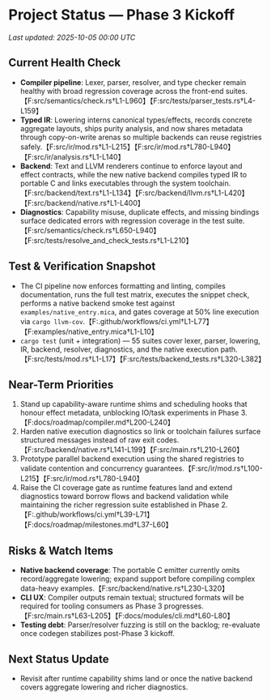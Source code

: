# Project Status — Phase 3 Kickoff

_Last updated: 2025-10-05 00:00 UTC_

## Current Health Check
- **Compiler pipeline**: Lexer, parser, resolver, and type checker remain healthy with broad regression coverage across the front-end suites.【F:src/semantics/check.rs†L1-L960】【F:src/tests/parser_tests.rs†L4-L159】
- **Typed IR**: Lowering interns canonical types/effects, records concrete aggregate layouts, ships purity analysis, and now shares metadata through copy-on-write arenas so multiple backends can reuse registries safely.【F:src/ir/mod.rs†L1-L215】【F:src/ir/mod.rs†L780-L940】【F:src/ir/analysis.rs†L1-L140】
- **Backend**: Text and LLVM renderers continue to enforce layout and effect contracts, while the new native backend compiles typed IR to portable C and links executables through the system toolchain.【F:src/backend/text.rs†L1-L134】【F:src/backend/llvm.rs†L1-L420】【F:src/backend/native.rs†L1-L400】
- **Diagnostics**: Capability misuse, duplicate effects, and missing bindings surface dedicated errors with regression coverage in the test suite.【F:src/semantics/check.rs†L650-L940】【F:src/tests/resolve_and_check_tests.rs†L1-L210】

## Test & Verification Snapshot
- The CI pipeline now enforces formatting and linting, compiles documentation, runs the full test matrix, executes the snippet check, performs a native backend smoke test against `examples/native_entry.mica`, and gates coverage at 50% line execution via `cargo llvm-cov`.【F:.github/workflows/ci.yml†L1-L77】【F:examples/native_entry.mica†L1-L10】
- `cargo test` (unit + integration) — 55 suites cover lexer, parser, lowering, IR, backend, resolver, diagnostics, and the native execution path.【F:src/tests/mod.rs†L1-L17】【F:src/tests/backend_tests.rs†L320-L382】

## Near-Term Priorities
1. Stand up capability-aware runtime shims and scheduling hooks that honour effect metadata, unblocking IO/task experiments in Phase 3.【F:docs/roadmap/compiler.md†L200-L240】
2. Harden native execution diagnostics so link or toolchain failures surface structured messages instead of raw exit codes.【F:src/backend/native.rs†L141-L199】【F:src/main.rs†L210-L260】
3. Prototype parallel backend execution using the shared registries to validate contention and concurrency guarantees.【F:src/ir/mod.rs†L100-L215】【F:src/ir/mod.rs†L780-L940】
4. Raise the CI coverage gate as runtime features land and extend diagnostics toward borrow flows and backend validation while maintaining the richer regression suite established in Phase 2.【F:.github/workflows/ci.yml†L39-L71】【F:docs/roadmap/milestones.md†L37-L60】

## Risks & Watch Items
- **Native backend coverage**: The portable C emitter currently omits record/aggregate lowering; expand support before compiling complex data-heavy examples.【F:src/backend/native.rs†L230-L320】
- **CLI UX**: Compiler outputs remain textual; structured formats will be required for tooling consumers as Phase 3 progresses.【F:src/main.rs†L63-L205】【F:docs/modules/cli.md†L60-L80】
- **Testing debt**: Parser/resolver fuzzing is still on the backlog; re-evaluate once codegen stabilizes post-Phase 3 kickoff.

## Next Status Update
- Revisit after runtime capability shims land or once the native backend covers aggregate lowering and richer diagnostics.
